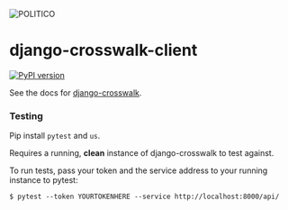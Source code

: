![POLITICO](https://rawgithub.com/The-Politico/src/master/images/logo/badge.png)

# django-crosswalk-client

[![PyPI version](https://badge.fury.io/py/django-crosswalk-client.svg)](https://badge.fury.io/py/django-crosswalk-client)

See the docs for [django-crosswalk](http://django-crosswalk.readthedocs.io/en/latest/).

### Testing

Pip install `pytest` and `us`.

Requires a running, **clean** instance of django-crosswalk to test against.

To run tests, pass your token and the service address to your running instance to pytest:

```
$ pytest --token YOURTOKENHERE --service http://localhost:8000/api/
```
